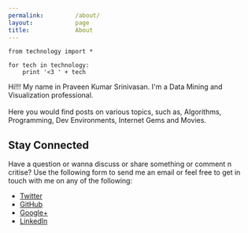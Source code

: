 ```yaml
---
permalink:         /about/
layout:            page
title:             About
---
```


```
from technology import *

for tech in technology:
    print '<3 ' + tech

```

<p class="message">
Hi!!! My name in Praveen Kumar Srinivasan. I'm a Data Mining and Visualization professional.
<br/> <br/>
Here you would find posts on various topics, such as, Algorithms, Programming, Dev Environments, Internet Gems and Movies.
</p>

## Stay Connected

Have a question or wanna discuss or share something or comment n critise?
Use the following form to send me an email or feel free to get in touch with me on any of the following:

* [Twitter](https://twitter.com/praveen_sxi)
* [GitHub](https://github.com/praveenkumarsrinivasan)
* [Google+](https://www.google.com/+PraveenKumarSrinivasan404/)
* [LinkedIn](https://www.linkedin.com/in/praveenkumarsrinivasan/)

<script type="text/javascript" src="http://form.jotform.me/jsform/41961925981466"></script>

<script>
  (function(i,s,o,g,r,a,m){i['GoogleAnalyticsObject']=r;i[r]=i[r]||function(){
  (i[r].q=i[r].q||[]).push(arguments)},i[r].l=1*new Date();a=s.createElement(o),
  m=s.getElementsByTagName(o)[0];a.async=1;a.src=g;m.parentNode.insertBefore(a,m)
  })(window,document,'script','//www.google-analytics.com/analytics.js','ga');

  ga('create', 'UA-52928744-1', 'auto');
  ga('send', 'pageview');
</script>
